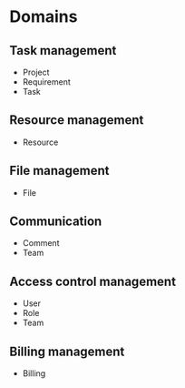 
# Domains

## Task management

- Project
- Requirement
- Task

## Resource management

- Resource

## File management

- File

## Communication

- Comment
- Team

## Access control management

- User
- Role
- Team

## Billing management

- Billing





